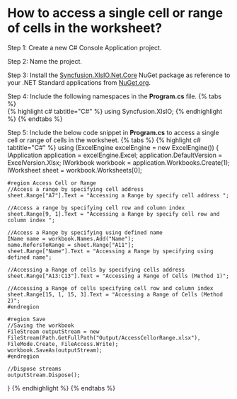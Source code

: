 # How to access a single cell or range of cells in the worksheet?

Step 1: Create a new C# Console Application project.

Step 2: Name the project.

Step 3: Install the [Syncfusion.XlsIO.Net.Core](https://www.nuget.org/packages/Syncfusion.XlsIO.Net.Core) NuGet package as reference to your .NET Standard applications from [NuGet.org](https://www.nuget.org).

Step 4: Include the following namespaces in the **Program.cs** file.
{% tabs %}  
{% highlight c# tabtitle="C#" %}
using Syncfusion.XlsIO;
{% endhighlight %}
{% endtabs %}  

Step 5: Include the below code snippet in **Program.cs** to access a single cell or range of cells in the worksheet.
{% tabs %}
{% highlight c# tabtitle="C#" %}
using (ExcelEngine excelEngine = new ExcelEngine())
{
	IApplication application = excelEngine.Excel;
	application.DefaultVersion = ExcelVersion.Xlsx;
	IWorkbook workbook = application.Workbooks.Create(1);
	IWorksheet sheet = workbook.Worksheets[0];

	#region Access Cell or Range
	//Access a range by specifying cell address
	sheet.Range["A7"].Text = "Accessing a Range by specify cell address ";

	//Access a range by specifying cell row and column index
	sheet.Range[9, 1].Text = "Accessing a Range by specify cell row and column index ";

	//Access a Range by specifying using defined name
	IName name = workbook.Names.Add("Name");
	name.RefersToRange = sheet.Range["A11"];
	sheet.Range["Name"].Text = "Accessing a Range by specifying using defined name";

	//Accessing a Range of cells by specifying cells address
	sheet.Range["A13:C13"].Text = "Accessing a Range of Cells (Method 1)";

	//Accessing a Range of cells specifying cell row and column index
	sheet.Range[15, 1, 15, 3].Text = "Accessing a Range of Cells (Method 2)";
	#endregion

	#region Save
	//Saving the workbook
	FileStream outputStream = new FileStream(Path.GetFullPath("Output/AccessCellorRange.xlsx"), FileMode.Create, FileAccess.Write);
	workbook.SaveAs(outputStream);
	#endregion

	//Dispose streams
	outputStream.Dispose();
}
{% endhighlight %}
{% endtabs %} 